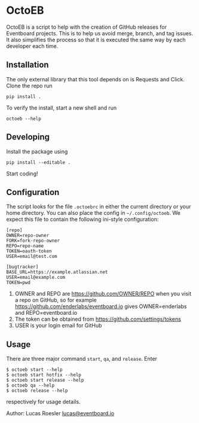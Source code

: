 OctoEB
======

OctoEB is a script to help with the creation of GitHub releases for Eventboard
projects.  This is to help us avoid merge, branch, and tag issues. It also
simplifies the process so that it is executed the same way by each developer
each time.

## Installation
The only external library that this tool depends on is Requests and Click.  
Clone the repo run

    pip install .

To verify the install, start a new shell and run

    octoeb --help


## Developing
Install the package using

    pip install --editable .

Start coding!


## Configuration
The script looks for the file `.octoebrc` in either the current directory or
your home directory.  You can also place the config in `~/.config/octoeb`.  We
expect this file to contain the following ini-style configuration:


    [repo]
    OWNER=repo-owner
    FORK=fork-repo-owner
    REPO=repo-name
    TOKEN=oauth-token
    USER=email@test.com

    [bugtracker]
    BASE_URL=https://example.atlassian.net
    USER=email@example.com
    TOKEN=pwd


1. OWNER and REPO are https://github.com/OWNER/REPO when you visit a repo on
   GitHub, so for example https://github.com/enderlabs/eventboard.io gives
   OWNER=enderlabs and REPO=eventboard.io
2. The token can be obtained from https://github.com/settings/tokens
3. USER is your login email for GitHub


## Usage
There are three major command `start`, `qa`, and `release`. Enter

    $ octoeb start --help
    $ octoeb start hotfix --help
    $ octoeb start release --help
    $ octoeb qa --help
    $ octoeb release --help

respectively for usage details.


Author: Lucas Roesler <lucas@eventboard.io>
